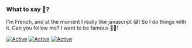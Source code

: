 ### What to say 🤔?

I'm French, and at the moment I really like javascript 😅! So I do things with it. Can you follow me? I want to be famous 🤣😂!

[![Active](https://img.shields.io/badge/Langages-Js%20/%20Php%20/%20Htm%20/%20Css-red?style=flat-square)](https://www.github.com/max-xoo)
[![Active](https://img.shields.io/badge/Discord-Click%20here-green?style=flat-square&logo=discord)](https://discord.gg/E2TBnQq)
[![Active](https://img.shields.io/badge/Website-Click%20-blue?style=flat-square)](http://max-xoo.github.io/)
